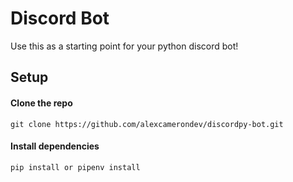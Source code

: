 # Discord Bot

Use this as a starting point for your python discord bot!

## Setup

#### Clone the repo

```
git clone https://github.com/alexcamerondev/discordpy-bot.git
```

#### Install dependencies

```
pip install or pipenv install
```
